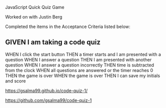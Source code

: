 JavaScript Quick Quiz Game

Worked on with Justin Berg

Completed the items in the Acceptance Criteria listed below:

## GIVEN I am taking a code quiz
WHEN I click the start button
THEN a timer starts and I am presented with a question
WHEN I answer a question
THEN I am presented with another question
WHEN I answer a question incorrectly
THEN time is subtracted from the clock
WHEN all questions are answered or the timer reaches 0
THEN the game is over
WHEN the game is over
THEN I can save my initials and score

https://gsalma99.github.io/code-quiz-1/

https://github.com/gsalma99/code-quiz-1

